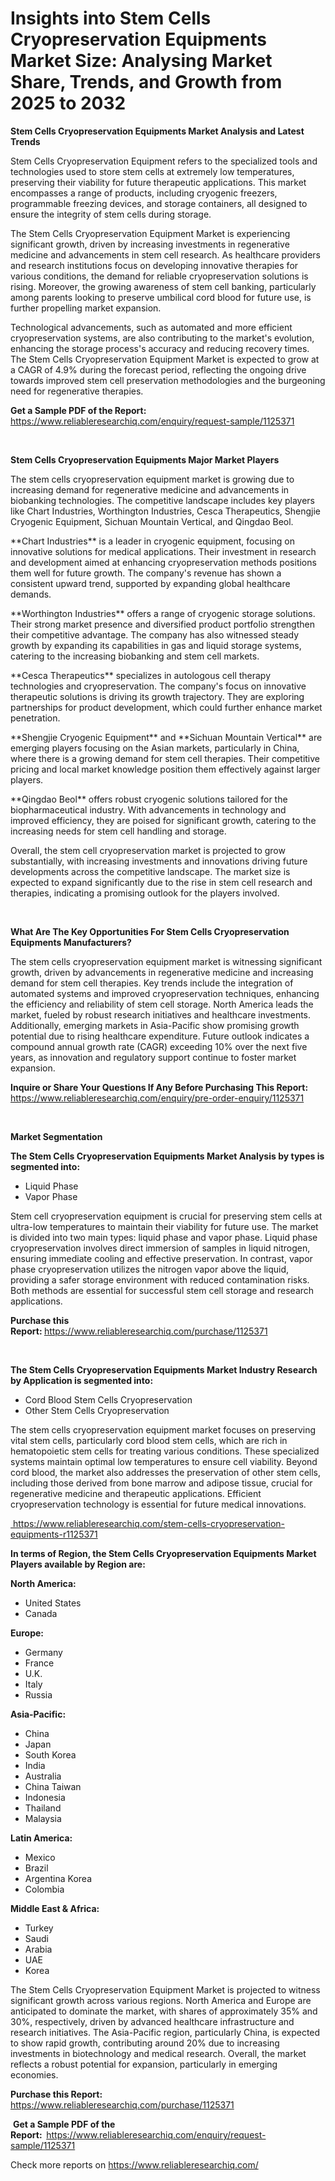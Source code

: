 <p><h1>Insights into Stem Cells Cryopreservation Equipments Market Size: Analysing Market Share, Trends, and Growth from 2025 to 2032</h1></p><p><strong>Stem Cells Cryopreservation Equipments Market Analysis and Latest Trends</strong></p>
<p><p>Stem Cells Cryopreservation Equipment refers to the specialized tools and technologies used to store stem cells at extremely low temperatures, preserving their viability for future therapeutic applications. This market encompasses a range of products, including cryogenic freezers, programmable freezing devices, and storage containers, all designed to ensure the integrity of stem cells during storage.</p><p>The Stem Cells Cryopreservation Equipment Market is experiencing significant growth, driven by increasing investments in regenerative medicine and advancements in stem cell research. As healthcare providers and research institutions focus on developing innovative therapies for various conditions, the demand for reliable cryopreservation solutions is rising. Moreover, the growing awareness of stem cell banking, particularly among parents looking to preserve umbilical cord blood for future use, is further propelling market expansion.</p><p>Technological advancements, such as automated and more efficient cryopreservation systems, are also contributing to the market's evolution, enhancing the storage process's accuracy and reducing recovery times. The Stem Cells Cryopreservation Equipment Market is expected to grow at a CAGR of 4.9% during the forecast period, reflecting the ongoing drive towards improved stem cell preservation methodologies and the burgeoning need for regenerative therapies.</p></p>
<p><strong>Get a Sample PDF of the Report:&nbsp;</strong> <a href="https://www.reliableresearchiq.com/enquiry/request-sample/1125371?utm_campaign=973&utm_medium=2&utm_source=Github&utm_content=ia&utm_term=02032025&utm_id=stem-cells-cryopreservation-equipments">https://www.reliableresearchiq.com/enquiry/request-sample/1125371</a></p>
<p>&nbsp;</p>
<p><strong>Stem Cells Cryopreservation Equipments Major Market Players</strong></p>
<p><p>The stem cells cryopreservation equipment market is growing due to increasing demand for regenerative medicine and advancements in biobanking technologies. The competitive landscape includes key players like Chart Industries, Worthington Industries, Cesca Therapeutics, Shengjie Cryogenic Equipment, Sichuan Mountain Vertical, and Qingdao Beol.</p><p>**Chart Industries** is a leader in cryogenic equipment, focusing on innovative solutions for medical applications. Their investment in research and development aimed at enhancing cryopreservation methods positions them well for future growth. The company's revenue has shown a consistent upward trend, supported by expanding global healthcare demands.</p><p>**Worthington Industries** offers a range of cryogenic storage solutions. Their strong market presence and diversified product portfolio strengthen their competitive advantage. The company has also witnessed steady growth by expanding its capabilities in gas and liquid storage systems, catering to the increasing biobanking and stem cell markets.</p><p>**Cesca Therapeutics** specializes in autologous cell therapy technologies and cryopreservation. The company's focus on innovative therapeutic solutions is driving its growth trajectory. They are exploring partnerships for product development, which could further enhance market penetration.</p><p>**Shengjie Cryogenic Equipment** and **Sichuan Mountain Vertical** are emerging players focusing on the Asian markets, particularly in China, where there is a growing demand for stem cell therapies. Their competitive pricing and local market knowledge position them effectively against larger players.</p><p>**Qingdao Beol** offers robust cryogenic solutions tailored for the biopharmaceutical industry. With advancements in technology and improved efficiency, they are poised for significant growth, catering to the increasing needs for stem cell handling and storage.</p><p>Overall, the stem cell cryopreservation market is projected to grow substantially, with increasing investments and innovations driving future developments across the competitive landscape. The market size is expected to expand significantly due to the rise in stem cell research and therapies, indicating a promising outlook for the players involved.</p></p>
<p>&nbsp;</p>
<p><strong>What Are The Key Opportunities For Stem Cells Cryopreservation Equipments Manufacturers?</strong></p>
<p><p>The stem cells cryopreservation equipment market is witnessing significant growth, driven by advancements in regenerative medicine and increasing demand for stem cell therapies. Key trends include the integration of automated systems and improved cryopreservation techniques, enhancing the efficiency and reliability of stem cell storage. North America leads the market, fueled by robust research initiatives and healthcare investments. Additionally, emerging markets in Asia-Pacific show promising growth potential due to rising healthcare expenditure. Future outlook indicates a compound annual growth rate (CAGR) exceeding 10% over the next five years, as innovation and regulatory support continue to foster market expansion.</p></p>
<p><strong>Inquire or Share Your Questions If Any Before Purchasing This Report:</strong> <a href="https://www.reliableresearchiq.com/enquiry/pre-order-enquiry/1125371?utm_campaign=973&utm_medium=2&utm_source=Github&utm_content=ia&utm_term=02032025&utm_id=stem-cells-cryopreservation-equipments">https://www.reliableresearchiq.com/enquiry/pre-order-enquiry/1125371</a></p>
<p>&nbsp;</p>
<p><strong>Market Segmentation</strong></p>
<p><strong>The Stem Cells Cryopreservation Equipments Market Analysis by types is segmented into:</strong></p>
<p><ul><li>Liquid Phase</li><li>Vapor Phase</li></ul></p>
<p><p>Stem cell cryopreservation equipment is crucial for preserving stem cells at ultra-low temperatures to maintain their viability for future use. The market is divided into two main types: liquid phase and vapor phase. Liquid phase cryopreservation involves direct immersion of samples in liquid nitrogen, ensuring immediate cooling and effective preservation. In contrast, vapor phase cryopreservation utilizes the nitrogen vapor above the liquid, providing a safer storage environment with reduced contamination risks. Both methods are essential for successful stem cell storage and research applications.</p></p>
<p><strong>Purchase this Report:&nbsp;</strong><a href="https://www.reliableresearchiq.com/purchase/1125371?utm_campaign=973&utm_medium=2&utm_source=Github&utm_content=ia&utm_term=02032025&utm_id=stem-cells-cryopreservation-equipments">https://www.reliableresearchiq.com/purchase/1125371</a></p>
<p>&nbsp;</p>
<p><strong>The Stem Cells Cryopreservation Equipments Market Industry Research by Application is segmented into:</strong></p>
<p><ul><li>Cord Blood Stem Cells Cryopreservation</li><li>Other Stem Cells Cryopreservation</li></ul></p>
<p><p>The stem cells cryopreservation equipment market focuses on preserving vital stem cells, particularly cord blood stem cells, which are rich in hematopoietic stem cells for treating various conditions. These specialized systems maintain optimal low temperatures to ensure cell viability. Beyond cord blood, the market also addresses the preservation of other stem cells, including those derived from bone marrow and adipose tissue, crucial for regenerative medicine and therapeutic applications. Efficient cryopreservation technology is essential for future medical innovations.</p></p>
<p><a href="https://www.reliableresearchiq.com/stem-cells-cryopreservation-equipments-r1125371?utm_campaign=973&utm_medium=2&utm_source=Github&utm_content=ia&utm_term=02032025&utm_id=stem-cells-cryopreservation-equipments">&nbsp;https://www.reliableresearchiq.com/stem-cells-cryopreservation-equipments-r1125371</a></p>
<p><strong>In terms of Region, the Stem Cells Cryopreservation Equipments Market Players available by Region are:</strong></p>
<p>
    <p> <strong> North America: </strong>
        <ul>
            <li>United States</li>
            <li>Canada</li>
        </ul>
        </p> 
    <p> <strong> Europe: </strong>
        <ul>
            <li>Germany</li>
            <li>France</li>
            <li>U.K.</li>
            <li>Italy</li>
            <li>Russia</li>
        </ul>
        </p> 
    <p> <strong> Asia-Pacific: </strong>
        <ul>
            <li>China</li>
            <li>Japan</li>
            <li>South Korea</li>
            <li>India</li>
            <li>Australia</li>
            <li>China Taiwan</li>
            <li>Indonesia</li>
            <li>Thailand</li>
            <li>Malaysia</li>
        </ul>
        </p> 
    <p> <strong> Latin America: </strong>
        <ul>
            <li>Mexico</li>
            <li>Brazil</li>
            <li>Argentina Korea</li>
            <li>Colombia</li>
        </ul>
        </p> 
    <p> <strong> Middle East & Africa: </strong>
        <ul>
            <li>Turkey</li>
            <li>Saudi</li>
            <li>Arabia</li>
            <li>UAE</li>
            <li>Korea</li>
        </ul>
    </p>
    </p>
<p><p>The Stem Cells Cryopreservation Equipment Market is projected to witness significant growth across various regions. North America and Europe are anticipated to dominate the market, with shares of approximately 35% and 30%, respectively, driven by advanced healthcare infrastructure and research initiatives. The Asia-Pacific region, particularly China, is expected to show rapid growth, contributing around 20% due to increasing investments in biotechnology and medical research. Overall, the market reflects a robust potential for expansion, particularly in emerging economies.</p></p>
<p><strong>Purchase this Report: </strong><a href="https://www.reliableresearchiq.com/purchase/1125371?utm_campaign=973&utm_medium=2&utm_source=Github&utm_content=ia&utm_term=02032025&utm_id=stem-cells-cryopreservation-equipments">https://www.reliableresearchiq.com/purchase/1125371</a></p>
<p>&nbsp;<strong>Get a Sample PDF of the Report:&nbsp;&nbsp;</strong><a href="https://www.reliableresearchiq.com/enquiry/request-sample/1125371?utm_campaign=973&utm_medium=2&utm_source=Github&utm_content=ia&utm_term=02032025&utm_id=stem-cells-cryopreservation-equipments">https://www.reliableresearchiq.com/enquiry/request-sample/1125371</a></p>
<p><strong></strong></p>
<p>Check more reports on <a href="https://www.reliableresearchiq.com/?utm_campaign=973&utm_medium=2&utm_source=Github&utm_content=ia&utm_term=02032025&utm_id=stem-cells-cryopreservation-equipments">https://www.reliableresearchiq.com/</a></p>